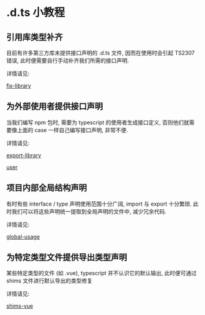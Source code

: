 .d.ts 小教程
===

## 引用库类型补齐

目前有许多第三方库未提供接口声明的 .d.ts 文件, 因而在使用时会引起 TS2307 错误, 此时便需要自行手动补齐我们所需的接口声明.

详情请见:

[fix-library](fix-library)

## 为外部使用者提供接口声明

当我们编写 npm 包时, 需要为 typescript 的使用者生成接口定义, 否则他们就需要像上面的 case 一样自己编写接口声明, 非常不便.

详情请见:

[export-library](export-library)

[user](user)

## 项目内部全局结构声明

有时有些 interface / type 声明使用范围十分广阔, import 与 export 十分繁琐. 此时我们可以将这些声明统一提取到全局声明的文件中, 减少冗余代码.

详情请见:

[global-usage](global-usage)

## 为特定类型文件提供导出类型声明

某些特定类型的文件 (如 .vue), typescript 并不认识它的默认输出, 此时便可通过 shims 文件进行默认导出的类型修复

详情请见:

[shims-vue](shims-vue)
